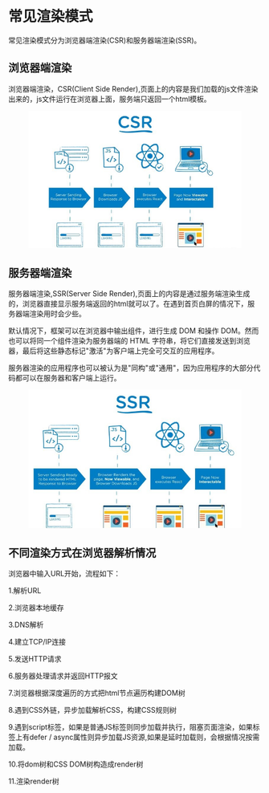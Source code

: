 # 常见渲染模式

常见渲染模式分为浏览器端渲染(CSR)和服务器端渲染(SSR)。

## 浏览器端渲染

浏览器端渲染，CSR(Client Side Render),页面上的内容是我们加载的js文件渲染出来的，js文件运行在浏览器上面，服务端只返回一个html模板。

<figure><img src="../.gitbook/assets/浏览器端渲染.jpg" alt=""><figcaption></figcaption></figure>

## 服务器端渲染

服务器端渲染,SSR(Server Side Render),页面上的内容是通过服务端渲染生成的，浏览器直接显示服务端返回的html就可以了。在遇到首页白屏的情况下，服务器端渲染用时会少些。

默认情况下，框架可以在浏览器中输出组件，进行生成 DOM 和操作 DOM。然而也可以将同一个组件渲染为服务器端的 HTML 字符串，将它们直接发送到浏览器，最后将这些静态标记"激活"为客户端上完全可交互的应用程序。

服务器渲染的应用程序也可以被认为是"同构"或"通用"，因为应用程序的大部分代码都可以在服务器和客户端上运行。

<figure><img src="../.gitbook/assets/服务器端渲染.jpg" alt=""><figcaption></figcaption></figure>

## 不同渲染方式在浏览器解析情况

浏览器中输入URL开始，流程如下：

1.解析URL

2.浏览器本地缓存

3.DNS解析

4.建立TCP/IP连接

5.发送HTTP请求

6.服务器处理请求并返回HTTP报文

7.浏览器根据深度遍历的方式把html节点遍历构建DOM树

8.遇到CSS外链，异步加载解析CSS，构建CSS规则树

9.遇到script标签，如果是普通JS标签则同步加载并执行，阻塞页面渲染，如果标签上有defer / async属性则异步加载JS资源,如果是延时加载则，会根据情况按需加载。

10.将dom树和CSS DOM树构造成render树

11.渲染render树

